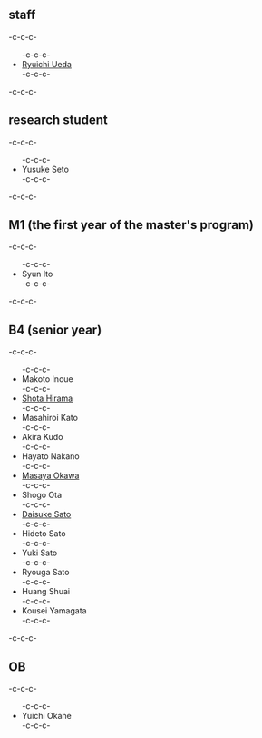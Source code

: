 <h2>staff</h2>-c-c-c-<ul>-c-c-c- 	<li id="ryuichiueda"><a href="http://lab.ueda.asia/?page_id=42">Ryuichi Ueda</a></li>-c-c-c-</ul>-c-c-c-<h2>research student</h2>-c-c-c-<ul>-c-c-c- 	<li>Yusuke Seto</li>-c-c-c-</ul>-c-c-c-<h2>M1 (the first year of the master's program)</h2>-c-c-c-<ul>-c-c-c- 	<li>Syun Ito</li>-c-c-c-</ul>-c-c-c-<h2>B4 (senior year)</h2>-c-c-c-<ul>-c-c-c- 	<li>Makoto Inoue</li>-c-c-c- 	<li><a href="http://habatafuture.hatenablog.jp/" target="_blank">Shota Hirama</a></li>-c-c-c- 	<li>Masahiroi Kato</li>-c-c-c- 	<li>Akira Kudo</li>-c-c-c- 	<li>Hayato Nakano</li>-c-c-c- 	<li><a href="http://routecompass.net/member/okawa/" target="_blank">Masaya Okawa</a></li>-c-c-c- 	<li>Shogo Ota</li>-c-c-c- 	<li><a href="https://tiryoh.com/blog/about" target="_blank">Daisuke Sato</a></li>-c-c-c- 	<li>Hideto Sato</li>-c-c-c- 	<li>Yuki Sato</li>-c-c-c- 	<li>Ryouga Sato</li>-c-c-c- 	<li>Huang Shuai</li>-c-c-c- 	<li>Kousei Yamagata</li>-c-c-c-</ul>-c-c-c-<h2>OB</h2>-c-c-c-<ul>-c-c-c- 	<li>Yuichi Okane</li>-c-c-c-</ul>
